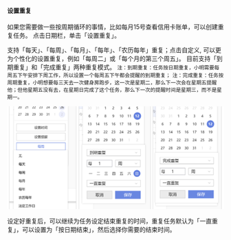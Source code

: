 #### 设置重复

如果您需要做一些按周期循环的事情，比如每月15号查看信用卡账单，可以创建重复任务。 点击日期栏，单击「设置重复」。

支持「每天」、「每周」、「每月」、「每年」、「农历每年」重复；点击自定义, 可以更为个性化的设置重复，例如「每周二」或「每个月的第三个周五」。 目前支持「到期重复」和「完成重复」两种重复模式。 `注：到期重复：任务按日期重复，小明需要每周五下午安排下周工作，所以设置一个每周五下午都会提醒的到期重复；` `注：完成重复：任务按周期重复，小明想要每三天去一次健身房跑步，这一次是星期二，那么下一次会在星期五提醒他；但他星期五没有去，在星期日完成了这个任务，那么下一次的提醒时间是星期三，而不是星期一。`

![winrepeat](../../images/Windows/task/A.jpg)

设定好重复后，可以继续为任务设定结束重复的时间，重复任务默认为「一直重复」，可以设置为「按日期结束」，然后选择你需要的结束时间。

